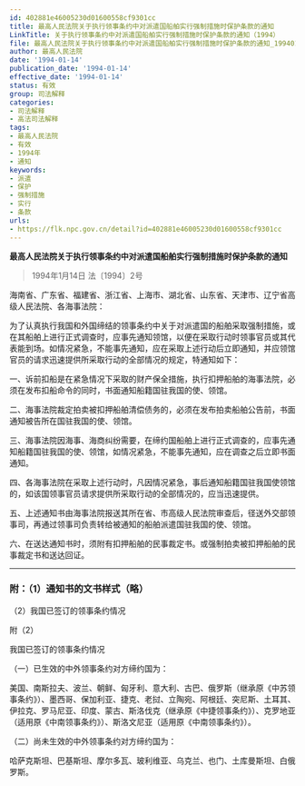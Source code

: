 ```yaml
---
id: 402881e46005230d01600558cf9301cc
title: 最高人民法院关于执行领事条约中对派遣国船舶实行强制措施时保护条款的通知
LinkTitle: 关于执行领事条约中对派遣国船舶实行强制措施时保护条款的通知（1994）
file: 最高人民法院关于执行领事条约中对派遣国船舶实行强制措施时保护条款的通知_19940114_402881e46005230d01600558cf9301cc.docx
author: 最高人民法院
date: '1994-01-14'
publication_date: '1994-01-14'
effective_date: '1994-01-14'
status: 有效
group: 司法解释
categories:
- 司法解释
- 高法司法解释
tags:
- 最高人民法院
- 有效
- 1994年
- 通知
keywords:
- 派遣
- 保护
- 强制措施
- 实行
- 条款
urls:
- https://flk.npc.gov.cn/detail?id=402881e46005230d01600558cf9301cc
---
```


**最高人民法院关于执行领事条约中对派遣国船舶实行强制措施时保护条款的通知**

> 1994年1月14日 法〔1994〕2号

海南省、广东省、福建省、浙江省、上海市、湖北省、山东省、天津市、辽宁省高级人民法院、各海事法院：

为了认真执行我国和外国缔结的领事条约中关于对派遣国的船舶采取强制措施，或在其船舶上进行正式调查时，应事先通知领馆，以便在采取行动时领事官员或其代表能到场。如情况紧急，不能事先通知，应在采取上述行动后立即通知，并应领馆官员的请求迅速提供所采取行动的全部情况的规定，特通知如下：

一、诉前扣船是在紧急情况下采取的财产保全措施，执行扣押船舶的海事法院，必须在发布扣船命令的同时，书面通知船籍国驻我国的使、领馆。

二、海事法院裁定拍卖被扣押船舶清偿债务的，必须在发布拍卖船舶公告前，书面通知被告所在国驻我国的使、领馆。

三、海事法院因海事、海商纠纷需要，在缔约国船舶上进行正式调查的，应事先通知船籍国驻我国的使、领馆，如情况紧急，不能事先通知，应在调查之后立即书面通知。

四、各海事法院在采取上述行动时，凡因情况紧急，事后通知船籍国驻我国使领馆的，如该国领事官员请求提供所采取行动的全部情况的，应当迅速提供。

五、上述通知书由海事法院报送其所在省、市高级人民法院审查后，径送外交部领事司，再通过领事司负责转给被通知的船舶派遣国驻我国的使、领馆。

六、在送达通知书时，须附有扣押船舶的民事裁定书。或强制拍卖被扣押船舶的民事裁定书和送达回证。

---

### 附：（1）通知书的文书样式（略）

（2）我国已签订的领事条约情况

附（2）

我国已签订的领事条约情况

（一）已生效的中外领事条约对方缔约国为：

美国、南斯拉夫、波兰、朝鲜、匈牙利、意大利、古巴、俄罗斯（继承原《中苏领事条约》）、墨西哥、保加利亚、捷克、老挝、立陶宛、阿根廷、突尼斯、土耳其、伊拉克、罗马尼亚、印度、蒙古、斯洛伐克（继承原《中捷领事条约》）、克罗地亚（适用原《中南领事条约》）、斯洛文尼亚（适用原《中南领事条约》）。

（二）尚未生效的中外领事条约对方缔约国为：

哈萨克斯坦、巴基斯坦、摩尔多瓦、玻利维亚、乌克兰、也门、土库曼斯坦、白俄罗斯。
